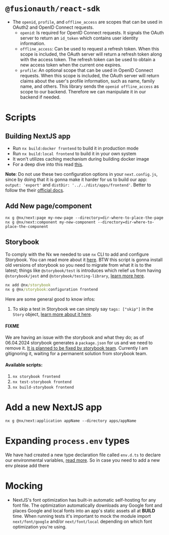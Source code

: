 # `@fusionauth/react-sdk`

- The `openid`, `profile`, and `offline_access` are scopes that can be used in OAuth2 and OpenID Connect requests.
  - `openid`: Is required for OpenID Connect requests. It signals the OAuth server to return an `id_token` which contains user identity information.
  - `offline_access`: Can be used to request a refresh token. When this scope is included, the OAuth server will return a refresh token along with the access token. The refresh token can be used to obtain a new access token when the current one expires.
  - `profile`: An optional scope that can be used in OpenID Connect requests. When this scope is included, the OAuth server will return claims about the user's profile information, such as name, family name, and others. This library sends the `openid offline_access` as scope to our backend. Therefore we can manipulate it in our backend if needed.

# Scripts

## Building NextJS app

- Run `nx build:docker frontend` to build it in production mode
- Run `nx build:local frontend` to build it in your own system
- It won't utilizes caching mechanism during building docker image
- For a deep dive into this read [this](../../.github/docs/monorepo/README.md#tasks).

**Note**: Do not use these two configuration options in your `next.config.js`, since by doing that it is gonna make it harder for us to build our app: `output: 'export'` and `distDir: '../../dist/apps/frontend'`. Better to follow the their [official docs](https://nextjs.org/docs/app/building-your-application/deploying#docker-image).

## Add New page/component

```cli
nx g @nx/next:page my-new-page --directory=dir-where-to-place-the-page
nx g @nx/next:component my-new-component --directory=dir-where-to-place-the-component
```

## Storybook

To comply with the Nx we needed to use `nx` CLI to add and configure Storybook. You can read more about it [here](https://nx.dev/nx-api/storybook). BTW this script is gonna install old versions of storybook so you need to migrate from what it is to the latest; things like `@storybook/test` is introduces which relief us from having `@storybook/jest` and `@storybook/testing-library`, [learn more here](https://storybook.js.org/blog/storybook-test/).

```cmd
nx add @nx/storybook
nx g @nx/storybook:configuration frontend
```

Here are some general good to know infos:

1. To skip a test in Storybook we can simply say `tags: ["skip"]` in the `Story` object, [learn more about it here](https://github.com/storybookjs/test-runner?tab=readme-ov-file#filtering-tests-experimental).

#### FIXME

We are having an issue with the storybook and what they do; as of 06.04.2024 storybook generates a `package.json` for us and we need to remove it. [It is planned to be fixed by storybook team](https://github.com/storybookjs/storybook/issues/26263). Currently I am gitignoring it, waiting for a permanent solution from storybook team.

#### Available scripts:

1. `nx storybook frontend`
2. `nx test-storybook frontend`
3. `nx build-storybook frontend`

# Add a new NextJS app

```cli
nx g @nx/next:application appName --directory apps/appName
```

# Expanding `process.env` types

We have had created a new type declaration file called `env.d.ts` to declare our environmental variables, [read more](https://nextjs.org/docs/pages/building-your-application/configuring/typescript#custom-type-declarations). So in case you need to add a new env please add there

# Mocking

- NextJS's font optimization has built-in automatic self-hosting for any font file. The optimization automatically downloads any Google font and places Google and local fonts into an app's static assets all at **BUILD** time. When running tests it's important to mock the module import `next/font/google` and/or `next/font/local` depending on which font optimization you're using.
